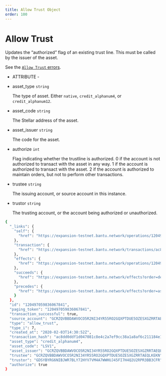 ```yaml
---
title: Allow Trust Object
order: 100
---
```


# Allow Trust

Updates the “authorized” flag of an existing trust line. This must be called by the issuer of the asset.

See the [`Allow Trust` errors](../../../errors/result-codes/operation-specific/allow-trust.md).

 - ATTRIBUTE - 

* asset\_type `string`

  The type of asset. Either `native`, `credit_alphanum4`, or `credit_alphanum12`.

* asset\_code `string`

  The Stellar address of the asset.

* asset\_issuer `string`

  The code for the asset.

* authorize `int`

  Flag indicating whether the trustline is authorized. 0 if the account is not authorized to transact with the asset in any way. 1 if the account is authorized to transact with the asset. 2 if the account is authorized to maintain orders, but not to perform other transactions.

* trustee `string`

  The issuing account, or source account in this instance.

* trustor `string`

  The trusting account, or the account being authorized or unauthorized.

```bash
{
  "_links": {
    "self": {
      "href": "https://expansion-testnet.bantu.network/operations/120497059836067841"
    },
    "transaction": {
      "href": "https://expansion-testnet.bantu.network/transactions/ac8dd0ddf1d047081c8e4c2a7ef9cc38a1a8af6c211184e1b16ebf2e32915d7f"
    },
    "effects": {
      "href": "https://expansion-testnet.bantu.network/operations/120497059836067841/effects"
    },
    "succeeds": {
      "href": "https://expansion-testnet.bantu.network/effects?order=desc\u0026cursor=120497059836067841"
    },
    "precedes": {
      "href": "https://expansion-testnet.bantu.network/effects?order=asc\u0026cursor=120497059836067841"
    }
  },
  "id": "120497059836067841",
  "paging_token": "120497059836067841",
  "transaction_successful": true,
  "source_account": "GCRZQVBBDAWVOCO5R2NI34YR55RO2GQXPTDUE5OZESXGZRRTAEQLKEKN",
  "type": "allow_trust",
  "type_i": 7,
  "created_at": "2020-02-03T14:30:52Z",
  "transaction_hash": "ac8dd0ddf1d047081c8e4c2a7ef9cc38a1a8af6c211184e1b16ebf2e32915d7f",
  "asset_type": "credit_alphanum4",
  "asset_code": "LSV1",
  "asset_issuer": "GCRZQVBBDAWVOCO5R2NI34YR55RO2GQXPTDUE5OZESXGZRRTAEQLKEKN",
  "trustee": "GCRZQVBBDAWVOCO5R2NI34YR55RO2GQXPTDUE5OZESXGZRRTAEQLKEKN",
  "trustor": "GDSYBYRG6NIBJWR7BLY72HYV7VM4A7WWHUJ45FI7H4Q2U2RPR3BB3CFR",
  "authorize": true
}
```

